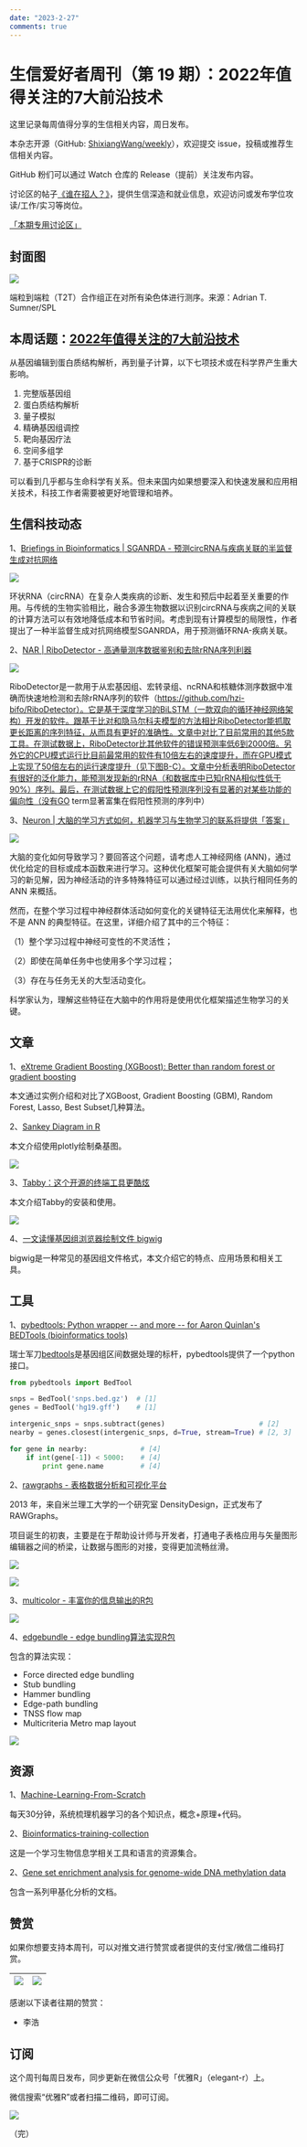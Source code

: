 ```yaml
---
date: "2023-2-27"
comments: true
---
```


# 生信爱好者周刊（第 19 期）：2022年值得关注的7大前沿技术

这里记录每周值得分享的生信相关内容，周日发布。

本杂志开源（GitHub: [ShixiangWang/weekly](https://github.com/ShixiangWang/weekly)），欢迎提交 issue，投稿或推荐生信相关内容。

GitHub 粉们可以通过 Watch 仓库的 Release（提前）关注发布内容。

讨论区的帖子[《谁在招人？》](https://github.com/ShixiangWang/weekly/issues/2)，提供生信深造和就业信息，欢迎访问或发布学位攻读/工作/实习等岗位。

[「本期专用讨论区」](https://github.com/ShixiangWang/weekly/issues/480)

## 封面图


![](https://gitee.com/ShixiangWang/ImageCollection/raw/master/2022-2-27/1645929796354-image.png)

端粒到端粒（T2T）合作组正在对所有染色体进行测序。来源：Adrian T. Sumner/SPL


## 本周话题：[2022年值得关注的7大前沿技术](https://mp.weixin.qq.com/s/xdOZv6n2HI4YVWCy9Z_58Q)

从基因编辑到蛋白质结构解析，再到量子计算，以下七项技术或在科学界产生重大影响。

1. 完整版基因组
2. 蛋白质结构解析
3. 量子模拟
4. 精确基因组调控
5. 靶向基因疗法
6. 空间多组学
7. 基于CRISPR的诊断

可以看到几乎都与生命科学有关系。但未来国内如果想要深入和快速发展和应用相关技术，科技工作者需要被更好地管理和培养。

## 生信科技动态

1、[Briefings in Bioinformatics | SGANRDA - 预测circRNA与疾病关联的半监督生成对抗网络](https://mp.weixin.qq.com/s/M--XQgWxzj-WCACNz1-Atw)


![](https://gitee.com/ShixiangWang/ImageCollection/raw/master/2022-2-27/1645930258335-image.png)


环状RNA（circRNA）在复杂人类疾病的诊断、发生和预后中起着至关重要的作用。与传统的生物实验相比，融合多源生物数据以识别circRNA与疾病之间的关联的计算方法可以有效地降低成本和节省时间。考虑到现有计算模型的局限性，作者提出了一种半监督生成对抗网络模型SGANRDA，用于预测循环RNA-疾病关联。

2、[NAR | RiboDetector - 高通量测序数据鉴别和去除rRNA序列利器](https://mp.weixin.qq.com/s/vHdYbXlEGV_DekRQorh9PA)

![](https://gitee.com/ShixiangWang/ImageCollection/raw/master/2022-2-27/1645930404045-image.png)

RiboDetector是一款用于从宏基因组、宏转录组、ncRNA和核糖体测序数据中准确而快速地检测和去除rRNA序列的软件（https://github.com/hzi-bifo/RiboDetector）。它是基于深度学习的BiLSTM（一款双向的循环神经网络架构）开发的软件。跟基于比对和隐马尔科夫模型的方法相比RiboDetector能抓取更长距离的序列特征，从而具有更好的准确性。文章中对比了目前常用的其他5款工具。在测试数据上，RiboDetector比其他软件的错误预测率低6到2000倍。另外它的CPU模式运行比目前最常用的软件有10倍左右的速度提升，而在GPU模式上实现了50倍左右的运行速度提升（见下图B-C）。文章中分析表明RiboDetector有很好的泛化能力，能预测发现新的rRNA（和数据库中已知rRNA相似性低于90%）序列。最后，在测试数据上它的假阳性预测序列没有显著的对某些功能的偏向性（没有GO term显著富集在假阳性预测的序列中）

3、[Neuron | 大脑的学习方式如何，机器学习与生物学习的联系将提供「答案」](https://mp.weixin.qq.com/s/idMNDCz5_AZ01Sp7aHwlHQ)


![](https://gitee.com/ShixiangWang/ImageCollection/raw/master/2022-2-27/1645930537983-image.png)


大脑的变化如何导致学习？要回答这个问题，请考虑人工神经网络 (ANN)，通过优化给定的目标或成本函数来进行学习。这种优化框架可能会提供有关大脑如何学习的新见解，因为神经活动的许多特殊特征可以通过经过训练，以执行相同任务的 ANN 来概括。

然而，在整个学习过程中神经群体活动如何变化的关键特征无法用优化来解释，也不是 ANN 的典型特征。在这里，详细介绍了其中的三个特征：

（1）整个学习过程中神经可变性的不灵活性；

（2）即使在简单任务中也使用多个学习过程；

（3）存在与任务无关的大型活动变化。

科学家认为，理解这些特征在大脑中的作用将是使用优化框架描述生物学习的关键。

## 文章

1、[eXtreme Gradient Boosting (XGBoost): Better than random forest or gradient boosting](https://liuyanguu.github.io/post/2018/07/09/extreme-gradient-boosting-xgboost-better-than-random-forest-or-gradient-boosting/)

本文通过实例介绍和对比了XGBoost, Gradient Boosting (GBM), Random Forest, Lasso, Best Subset几种算法。

2、[Sankey Diagram in R](https://plotly.com/r/sankey-diagram/)

本文介绍使用plotly绘制桑基图。


![](https://gitee.com/ShixiangWang/ImageCollection/raw/master/2022-2-27/1645930862743-image.png)

3、[Tabby：这个开源的终端工具更酷炫](https://mp.weixin.qq.com/s/8DykoYoLAtG9XIPF3dDXzQ)

本文介绍Tabby的安装和使用。


![](https://gitee.com/ShixiangWang/ImageCollection/raw/master/2022-2-27/1645930975380-image.png)

4、[一文读懂基因组浏览器绘制文件 bigwig](https://mp.weixin.qq.com/s/6e-un6dmTi1sMbhL0aPDeQ)

bigwig是一种常见的基因组文件格式，本文介绍它的特点、应用场景和相关工具。


## 工具

1、[pybedtools: Python wrapper -- and more -- for Aaron Quinlan's BEDTools (bioinformatics tools)](https://github.com/daler/pybedtools)

瑞士军刀[bedtools](http://bedtools.readthedocs.org/)是基因组区间数据处理的标杆，pybedtools提供了一个python接口。

```python
from pybedtools import BedTool

snps = BedTool('snps.bed.gz')  # [1]
genes = BedTool('hg19.gff')    # [1]

intergenic_snps = snps.subtract(genes)                       # [2]
nearby = genes.closest(intergenic_snps, d=True, stream=True) # [2, 3]

for gene in nearby:             # [4]
    if int(gene[-1]) < 5000:    # [4]
        print gene.name         # [4]
```

2、[rawgraphs - 表格数据分析和可视化平台](https://mp.weixin.qq.com/s/VSidDGcV8OChE8CHBiiT8g)

2013 年，来自米兰理工大学的一个研究室 DensityDesign，正式发布了 RAWGraphs。

项目诞生的初衷，主要是在于帮助设计师与开发者，打通电子表格应用与矢量图形编辑器之间的桥梁，让数据与图形的对接，变得更加流畅丝滑。

![](https://gitee.com/ShixiangWang/ImageCollection/raw/master/2022-2-27/1645931228005-image.png)


![](https://gitee.com/ShixiangWang/ImageCollection/raw/master/2022-2-27/1645931262823-image.png)

3、[multicolor - 丰富你的信息输出的R包](https://github.com/aedobbyn/multicolor)


![](https://gitee.com/ShixiangWang/ImageCollection/raw/master/2022-2-27/1645931419107-image.png)

4、[edgebundle - edge bundling算法实现R包](https://github.com/schochastics/edgebundle)

包含的算法实现：

- Force directed edge bundling
- Stub bundling
- Hammer bundling
- Edge-path bundling
- TNSS flow map
- Multicriteria Metro map layout



![](https://gitee.com/ShixiangWang/ImageCollection/raw/master/2022-2-27/1645931608469-image.png)


## 资源

1、[Machine-Learning-From-Scratch](https://github.com/Yimeng-Zhang/Machine-Learning-From-Scratch)

每天30分钟，系统梳理机器学习的各个知识点，概念+原理+代码。

2、[Bioinformatics-training-collection](https://github.com/BioinformaNicks/Bioinformatics-training-collection)

这是一个学习生物信息学相关工具和语言的资源集合。

2、[Gene set enrichment analysis for genome-wide DNA methylation data](http://oshlacklab.com/methyl-geneset-testing/)

包含一系列甲基化分析的文档。


## 赞赏

如果你想要支持本周刊，可以对推文进行赞赏或者提供的支付宝/微信二维码打赏。

| ![](https://gitee.com/ShixiangWang/ImageCollection/raw/master/png/202109171440597.jpg) | ![](https://gitee.com/ShixiangWang/ImageCollection/raw/master/png/202109171440452.jpg) |
| ------------------------------------------------------------ | ------------------------------------------------------------ |

感谢以下读者往期的赞赏：

- 李浩

## 订阅

这个周刊每周日发布，同步更新在微信公众号「优雅R」（elegant-r）上。

微信搜索“优雅R”或者扫描二维码，即可订阅。

![](https://gitee.com/ShixiangWang/ImageCollection/raw/master/png/202109101438292.jpg)

（完）

